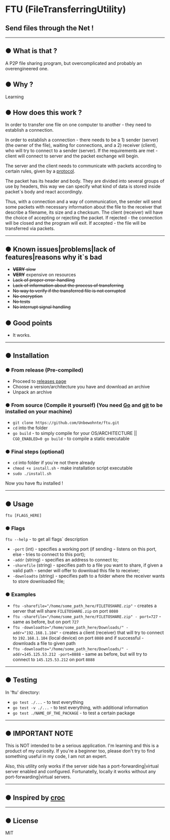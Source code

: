 # FTU (FileTransferringUtility)
## Send files through the Net ! 

---

## ● What is that ?
A P2P file sharing program, but overcomplicated and probably an overengineered one.


## ● Why ?
Learning


## ● How does this work ?
In order to transfer one file on one computer to another - they need to establish a connection. 

In order to establish a connection - there needs to be a 1) sender (server) (the owner of the file), waiting for connections, and a 2) receiver (client), who will try to connect to a sender (server). If the requirements are met - client will connect to server and the packet exchange will begin.
 
The server and the client needs to communicate with packets according to certain rules, given by a [protocol](https://github.com/Unbewohnte/ftu/tree/main/protocol).

The packet has its header and body. They are divided into several groups of use by headers, this way we can specify what kind of data is stored inside packet`s body and react accordingly.

Thus, with a connection and a way of communication, the sender will send some packets with necessary information about the file to the receiver that describe a filename, its size and a checksum. The client (receiver) will have the choice of accepting or rejecting the packet. If rejected - the connection will be closed and the program will exit. If accepted - the file will be transferred via packets. 

---


## ● Known issues|problems|lack of features|reasons why it`s bad
- ~~**VERY** slow~~
- ~~**VERY**~~ expensive on resources
- ~~Lack of proper error-handling~~
- ~~Lack of information about the process of transferring~~
- ~~No way to verify if the transferred file is not corrupted~~
- ~~No encryption~~
- ~~No tests~~
- ~~No interrupt signal handling~~

## ● Good points
- It works.

---

## ● Installation

### ● From release (Pre-compiled)
- Proceed to [releases page](https://github.com/Unbewohnte/ftu/releases)
- Choose a version/architecture you have and download an archive
- Unpack an archive

### ● From source (Compile it yourself) (You need [Go](https://golang.org/dl/) and [git](https://git-scm.com/) to be installed on your machine)
- `git clone https://github.com/Unbewohnte/ftu.git`
- `cd` into the folder
- `go build` - to simply compile for your OS/ARCHITECTURE || `CGO_ENABLED=0 go build` - to compile a static executable

### ● Final steps (optional)
- `cd` into folder if you`re not there already
- `chmod +x install.sh` - make installation script executable
- `sudo ./install.sh`

Now you have ftu installed !

---

## ● Usage
`ftu [FLAGS_HERE]`

### ● Flags
`ftu --help` - to get all flags` description

- `-port` (int) - specifies a working port (if sending - listens on this port, else - tries to connect to this port);
- `-addr` (string) - specifies an address to connect to;
- `-sharefile` (string) - specifies path to a file you want to share, if given a valid path - sender will offer to download this file to receiver;
- `-downloadto` (string) - specifies path to a folder where the receiver wants to store downloaded file;

### ● Examples

- `ftu -sharefile="/home/some_path_here/FILETOSHARE.zip"` - creates a server that will share `FILETOSHARE.zip` on port `8080`
- `ftu -sharefile="/home/some_path_here/FILETOSHARE.zip" - port=727` - same as before, but on port `727`
- `ftu -downloadto="/home/some_path_here/Downloads/" -addr="192.168.1.104"` - creates a client (receiver) that will try to connect to `192.168.1.104` (local device) on port `8080` and if successful - downloads a file to given path
- `ftu -downloadto="/home/some_path_here/Downloads/" -addr=145.125.53.212 -port=8888` - same as before, but will try to connect to `145.125.53.212` on port `8888`

---

## ● Testing

In 'ftu' directory:

- `go test ./...` - to test everything
- `go test -v ./...` - to test everything, with additional information
- `go test ./NAME_OF_THE_PACKAGE` - to test a certain package

---

## ● IMPORTANT NOTE
This is NOT intended to be a serious application. I'm learning and this is a product of my curiosity. If you're a beginner too, please don't try to find something useful in my code, I am not an expert.

Also, this utility only works if the server side has a port-forwarding|virtual server enabled and configured. Fortunatelly, locally it works without any port-forwarding|virtual servers.

---

## ● Inspired by [croc](https://github.com/schollz/croc)

--- 

## ● License
MIT